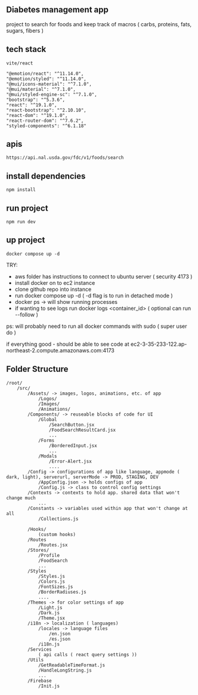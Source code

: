 ## Diabetes management app

project to search for foods and keep track of macros ( carbs, proteins, fats, sugars, fibers )

## tech stack

    vite/react

    "@emotion/react": "^11.14.0",
    "@emotion/styled": "^11.14.0",
    "@mui/icons-material": "^7.1.0",
    "@mui/material": "^7.1.0",
    "@mui/styled-engine-sc": "^7.1.0",
    "bootstrap": "^5.3.6",
    "react": "^19.1.0",
    "react-bootstrap": "^2.10.10",
    "react-dom": "^19.1.0",
    "react-router-dom": "^7.6.2",
    "styled-components": "^6.1.18"

## apis

    https://api.nal.usda.gov/fdc/v1/foods/search

## install dependencies

    npm install

## run project

    npm run dev

## up project

    docker compose up -d

TRY:

- aws folder has instructions to connect to ubuntu server ( security 4173 )
- install docker on to ec2 instance
- clone github repo into instance
- run docker compose up -d ( -d flag is to run in detached mode )
- docker ps -> will show running processes
- if wanting to see logs run docker logs <container_id> ( optional can run --follow )

ps: will probably need to run all docker commands with sudo ( super user do )

if everything good - should be able to see code at
ec2-3-35-233-122.ap-northeast-2.compute.amazonaws.com:4173

## Folder Structure

```
/root/
    /src/
        /Assets/ -> images, logos, animations, etc. of app
            /Logos/
            /Images/
            /Animations/
        /Components/ -> reuseable blocks of code for UI
            /Global
                /SearchButton.jsx
                /FoodSearchResultCard.jsx
                ...
            /Forms
                /BorderedInput.jsx
                ...
            /Modals
                /Error-Alert.jsx
                ....
        /Config -> configurations of app like language, appmode ( dark, light), serverurl, serverMode -> PROD, STAGING, DEV
            /AppConfig.json -> holds configs of app
            /Config.js -> class to control config settings
        /Contexts -> contexts to hold app. shared data that won't change much
            ...
        /Constants -> variables used within app that won't change at all
            /Collections.js

        /Hooks/
            (custom hooks)
        /Routes
            /Routes.jsx
        /Stores/
            /Profile
            /FoodSearch
            ...
        /Styles
            /Styles.js
            /Colors.js
            /FontSizes.js
            /BorderRadiuses.js
            ....
        /Themes -> for color settings of app
            /Light.js
            /Dark.js
            /Theme.jsx
        /i18n -> localization ( languages)
            /locales -> language files
                /en.json
                /es.json
            /i18n.js
        /Services
            ( api calls ( react query settings ))
        /Utils
            /GetReadableTimeFormat.js
            /HandleLongString.js
            ...
        /Firebase
            /Init.js







```
